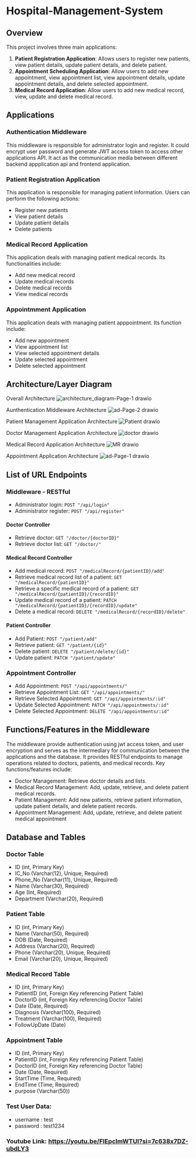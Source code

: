 # Hospital-Management-System

## Overview

This project involves three main applications:

1. **Patient Registration Application**: Allows users to register new patients, view patient details, update patient details, and delete patient.
2. **Appointment Scheduling Application**: Allow users to add new appointment, view appointment list, view appointment details, update appointment details, and delete selected appointment.
3. **Medical Record Application**: Allow users to add new medical record, view, update and delete medical record.

## Applications 

### Authentication Middleware

This middleware is responsible for administrator login and register. It could encrypt user password and generate JWT access token to access other applications API. It act as the communication media between different backend appplication api and frontend application.  

### Patient Registration Application

This application is responsible for managing patient information. Users can perform the following actions:
- Register new patients
- View patient details
- Update patient details
- Delete patients

### Medical Record Application

This application deals with managing patient medical records. Its functionalities include:
- Add new medical record
- Update medical records
- Delete medical records
- View medical records

### Appointmment Application

This application deals with managing patient apppointment. Its function include:
- Add new appointment
- View appointment list
- View selected appointment details
- Update selected appointment
- Delete selected appointment

## Architecture/Layer Diagram

Overall Architecture
![architecture_diagram-Page-1 drawio](https://github.com/p0205/Hospital-Management-System/assets/63178114/d83553dc-7119-49a7-85d8-731b961626ab)

Aunthentication Middleware Architecture
![ad-Page-2 drawio](https://github.com/user-attachments/assets/121376f3-687a-49f5-a38e-359a312e599e)

Patient Management Application Architecture
![Patient drawio](https://github.com/user-attachments/assets/55d0611b-5ae5-4b8a-8c72-26e08be37409)

Doctor Management Application Architecture
![doctor drawio](https://github.com/user-attachments/assets/9d2064eb-8a6a-4c20-b087-c462ca34710e)

Medical Record Application Architecture
![MR drawio](https://github.com/user-attachments/assets/9c453180-24c1-4784-8aff-e0157c470882)

Appointment Application Architecture
![ad-Page-1 drawio](https://github.com/user-attachments/assets/bd3fc21e-c83d-4de2-a614-51391152fe75)

## List of URL Endpoints

### Middleware - RESTful
- Administrator login: `POST "/api/login"`
- Administrator register: `POST "/api/register"`

#### Doctor Controller
- Retrieve doctor: `GET "/doctor/{doctorID}"`
- Retrieve doctor list: `GET "/doctor/"`
  
#### Medical Record Controller
- Add medical record: `POST "/medicalRecord/{patientID}/add"`
- Retrieve medical record list of a patient: `GET "/medicalRecord/{patientID}"`
- Retrieve a specific medical record of a patient: `GET "/medicalRecord/{patientID}/{recordID}"`
- Update medical record of a patient: `PATCH "/medicalRecord/{patientID}/{recordID}/update"`
- Delete a medical record: `DELETE "/medicalRecord/{recordID}/delete"`
  
#### Patient Controller
- Add Patient: `POST "/patient/add"`
- Retrieve patient: `GET "/patient/{id}"`
- Delete patient: `DELETE "/patient/delete/{id}"`
- Update patient: `PATCH "/patient/update"`

### Appointment Controller
- Add Appointment: `POST "/api/appointments/"`
- Retrieve Appointment List: `GET "/api/appointments/"`
- Retrieve Selected Appointment: `GET "/api/appointments/:id"`
- Update Selected Appointment: `PATCH "/api/appointments/:id"`
- Delete Selected Appointment: `DELETE "/api/appointments/:id"`

## Functions/Features in the Middleware
The middleware provide authentication using jwt access token, and user encryption and serves as the intermediary for communication between the applications and the database. It provides RESTful endpoints to manage operations related to doctors, patients, and medical records. Key functions/features include:

- Doctor Management: Retrieve doctor details and lists.
- Medical Record Management: Add, update, retrieve, and delete patient medical records.
- Patient Management: Add new patients, retrieve patient information, update patient details, and delete patient records.
- Appointment Management: Add, update, retrieve, and delete patient medical appointment

## Database and Tables
### Doctor Table
- ID (int, Primary Key)
- IC_No (Varchar(12), Unique, Required)
- Phone_No (Varchar(11), Unique, Required)
- Name (Varchar(30), Required)
- Age (Int, Required)
- Department (Varchar(20), Required)

### Patient Table
- ID (int, Primary Key)
- Name (Varchar(50), Required)
- DOB (Date, Required)
- Address (Varchar(20), Required)
- Phone (Varchar(20), Unique, Required)
- Email (Varchar(20), Unique, Required)

### Medical Record Table
- ID (int, Primary Key)
- PatientID (int, Foreign Key referencing Patient Table)
- DoctorID (int, Foreign Key referencing Doctor Table)
- Date (Date, Required)
- Diagnosis (Varchar(100), Required)
- Treatment (Varchar(100), Required)
- FollowUpDate (Date)

### Appointment Table 
- ID (int, Primary Key)
- PatientID (int, Foreign Key referencing Patient Table)
- DoctorID (int, Foreign Key referencing Doctor Table)
- Date (Date, Required)
- StartTime (Time, Required)
- EndTime (Time, Required)
- purpose (Varchar(50))

### Test User Data: 
- username : test
- password : test1234

### Youtube Link: https://youtu.be/FlEpclmWTUI?si=7c638x7DZ-ubdLY3
